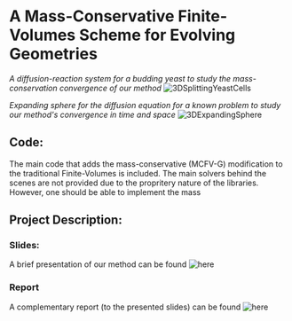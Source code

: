 # A Mass-Conservative Finite-Volumes Scheme for Evolving Geometries 

*A diffusion-reaction system for a budding yeast to study the mass-conservation convergence of our method*
![3DSplittingYeastCells](https://media.giphy.com/media/qq9Gix8DnTe0GAR7T8/giphy.gif)


*Expanding sphere for the diffusion equation for a known problem to study our method's convergence in time and space*
![3DExpandingSphere](https://media.giphy.com/media/YPrm7f3cHO5pDxxdsr/giphy.gif)


## Code:
The main code that adds the mass-conservative (MCFV-G) modification to the traditional Finite-Volumes is included. The main solvers behind the scenes are not provided due to the propritery nature of the libraries. However, one should be able to implement the mass


## Project Description:

### Slides:
A brief presentation of our method can be found ![here](https://merced-my.sharepoint.com/:p:/g/personal/aheydari_ucmerced_edu/EWq-2_Yi0-1CrqBWU8isdyAB6rO6feVC4EzpiEC_1ThOiA?e=3p6RNE)

### Report 
A complementary report (to the presented slides) can be found ![here](https://merced-my.sharepoint.com/:p:/g/personal/aheydari_ucmerced_edu/EWq-2_Yi0-1CrqBWU8isdyAB6rO6feVC4EzpiEC_1ThOiA?e=3p6RNE)
